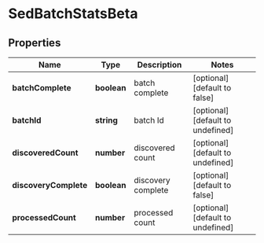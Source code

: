 # SedBatchStatsBeta

## Properties

Name | Type | Description | Notes
------------ | ------------- | ------------- | -------------
**batchComplete** | **boolean** | batch complete | [optional] [default to false]
**batchId** | **string** | batch Id | [optional] [default to undefined]
**discoveredCount** | **number** | discovered count | [optional] [default to undefined]
**discoveryComplete** | **boolean** | discovery complete | [optional] [default to false]
**processedCount** | **number** | processed count | [optional] [default to undefined]

